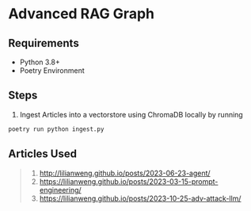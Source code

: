 # Advanced RAG Graph

## Requirements
- Python 3.8+
- Poetry Environment

## Steps

1. Ingest Articles into a vectorstore using ChromaDB locally by running 
```bash
poetry run python ingest.py
```


## Articles Used

> 1. http://lilianweng.github.io/posts/2023-06-23-agent/
> 2. https://lilianweng.github.io/posts/2023-03-15-prompt-engineering/
> 3. https://lilianweng.github.io/posts/2023-10-25-adv-attack-llm/


